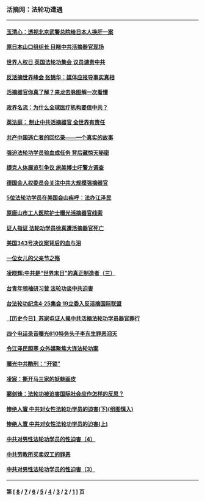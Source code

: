 ### 活摘网：法轮功遭遇
---
#### [玉清心：透视北京武警总院给日本人换肝一案](../../pages/nf5881/n13771978.md?09050430) 
#### [原日本山口组组长 目睹中共活摘器官现场](../../pages/nf5881/n13767360.md?09050430) 
#### [世界人权日 英国法轮功集会 议员谴责中共](../../pages/nf5881/n13431763.md?09050430) 
#### [反活摘世界峰会 张锦华：媒体应报导事实真相](../../pages/nf5881/n13278502.md?09050430) 
#### [活摘器官你真了解？来龙去脉图解一次看懂](../../pages/nf5881/n13013820.md?09050430) 
#### [政界名流：为什么全球医疗机构要信中共？](../../pages/nf5881/n11945479.md?09050430) 
#### [英法庭： 制止中共活摘器官 全世界有责任](../../pages/nf5881/n11330691.md?09050430) 
#### [共产中国逃亡者的回忆录——一个真实的故事](../../pages/nf5881/n10918649.md?09050430) 
#### [强迫法轮功学员验血成任务 背后藏惊天秘密](../../pages/nf5881/n4252384.md?09050430) 
#### [捷克人体展览引争议 旅美博士吁警方调查](../../pages/nf5881/n9429187.md?09050430) 
#### [德国会人权委员会关注中共大规模强摘器官](../../pages/nf5881/n8418950.md?09050430) 
#### [5位法轮功学员在美国会山疾呼：法办江泽民](../../pages/nf5881/n8101519.md?09050430) 
#### [原唐山市工人医院护士曝光活摘器官线索](../../pages/nf5881/n8076384.md?09050430) 
#### [证人指证 法轮功学员徐真遭活摘器官死亡](../../pages/nf5881/n8042467.md?09050430) 
#### [美国343号决议案背后的血与泪](../../pages/nf5881/n8020684.md?09050430) 
#### [一位女儿的父亲节之殇](../../pages/nf5881/n8014122.md?09050430) 
#### [凌晓辉:中共是“世界末日”的真正制造者（三）](../../pages/nf5881/n4210333.md?09050430) 
#### [台青年领袖研习营 法轮功谈中共迫害](../../pages/nf5881/n4141857.md?09050430) 
#### [台法轮功纪念4‧25集会 19立委入反活摘国际联盟](../../pages/nf5881/n4141821.md?09050430) 
#### [【历史今日】苏家屯证人揭中共活摘法轮功学员器官罪行](../../pages/nf5881/n4135912.md?09050430) 
#### [四个电话录音曝光610特务头子李东生罪恶滔天](../../pages/nf5881/n4040060.md?09050430) 
#### [令江泽民胆寒 众外媒聚焦大连法轮功案](../../pages/nf5881/n3932671.md?09050430) 
#### [曝光中共酷刑：“开锁”](../../pages/nf5881/n3889373.md?09050430) 
#### [凌宸：撕开马三家的妖魅画皮](../../pages/nf5881/n3849369.md?09050430) 
#### [郦剑锋：法轮功被迫害国际社会应作怎样的反思？](../../pages/nf5881/n3824560.md?09050430) 
#### [惨绝人寰 中共对女性法轮功学员的迫害(下)(组图慎入)](../../pages/nf5881/n3816285.md?09050430) 
#### [惨绝人寰 中共对女性法轮功学员的迫害(上)](../../pages/nf5881/n3815374.md?09050430) 
#### [中共对男性法轮功学员的性迫害（4）](../../pages/nf5881/n3769144.md?09050430) 
#### [中共劳教所买卖奴工的罪恶](../../pages/nf5881/n3769378.md?09050430) 
#### [中共对男性法轮功学员的性迫害（3）](../../pages/nf5881/n3768231.md?09050430) 

---
#### 第 [ [8](./8.md?09050430) / [7](./7.md?09050430) / [6](./6.md?09050430) / [5](./5.md?09050430) / [4](./4.md?09050430) / [3](./3.md?09050430) / [2](./2.md?09050430) / [1](./1.md?09050430) ] 页
